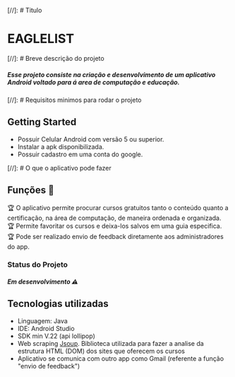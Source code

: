 [//]: # Titulo

# EAGLELIST 

[//]: # Breve descrição do projeto
##### Esse projeto consiste na criação e desenvolvimento de um aplicativo Android voltado para á area de computação e educação.

[//]: # Requisitos minimos para rodar o projeto
## Getting Started

* Possuir Celular Android com versão 5 ou superior.
* Instalar a apk disponibilizada.
* Possuir cadastro em uma conta do google.

[//]: # O que o aplicativo pode fazer
## Funções :checkered_flag:

:trophy: O aplicativo permite procurar cursos gratuitos tanto o conteúdo quanto a certificação, na área de computação, de maneira ordenada e organizada.
:trophy: Permite favoritar os cursos e deixa-los salvos em uma guia especifica.
:trophy: Pode ser realizado envio de feedback diretamente aos administradores do app.

### Status do Projeto
##### Em desenvolvimento :warning:

## Tecnologias utilizadas

* Linguagem: Java
* IDE: Android Studio
* SDK min V.22 (api lollipop)
* Web scraping [Jsoup](https://github.com/jhy/jsoup "Biblioteca Jsoup"). Biblioteca utilizada para fazer a analise da estrutura HTML (DOM) dos sites que oferecem os cursos
* Aplicativo se comunica com outro app como Gmail (referente a função "envio de feedback")
